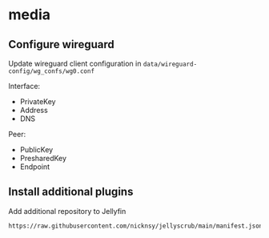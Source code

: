 # media

## Configure wireguard
Update wireguard client configuration in `data/wireguard-config/wg_confs/wg0.conf`

Interface:
- PrivateKey
- Address
- DNS

Peer:
- PublicKey
- PresharedKey
- Endpoint

## Install additional plugins
Add additional repository to Jellyfin
```
https://raw.githubusercontent.com/nicknsy/jellyscrub/main/manifest.json
```
